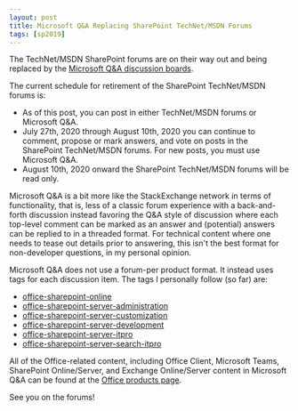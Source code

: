 ```yaml
---
layout: post
title: Microsoft Q&A Replacing SharePoint TechNet/MSDN Forums
tags: [sp2019]
---
```


The TechNet/MSDN SharePoint forums are on their way out and being replaced by the [Microsoft Q&A discussion boards](https://docs.microsoft.com/answers/).

The current schedule for retirement of the SharePoint TechNet/MSDN forums is:

- As of this post, you can post in either TechNet/MSDN forums or Microsoft Q&A.
- July 27th, 2020 through August 10th, 2020 you can continue to comment, propose or mark answers, and vote on posts in the SharePoint TechNet/MSDN forums. For new posts, you must use Microsoft Q&A.
- August 10th, 2020 onward the SharePoint TechNet/MSDN forums will be read only.

Microsoft Q&A is a bit more like the StackExchange network in terms of functionality, that is, less of a classic forum experience with a back-and-forth discussion instead favoring the Q&A style of discussion where each top-level comment can be marked as an answer and (potential) answers can be replied to in a threaded format. For technical content where one needs to tease out details prior to answering, this isn't the best format for non-developer questions, in my personal opinion.

Microsoft Q&A does not use a forum-per product format. It instead uses tags for each discussion item. The tags I personally follow (so far) are:

- [office-sharepoint-online](https://docs.microsoft.com/answers/topics/office-sharepoint-online.html)
- [office-sharepoint-server-administration](https://docs.microsoft.com/answers/topics/office-sharepoint-server-administration.html)
- [office-sharepoint-server-customization](https://docs.microsoft.com/answers/topics/office-sharepoint-server-customization.html)
- [office-sharepoint-server-development](https://docs.microsoft.com/answers/topics/office-sharepoint-server-search-itpro.html)
- [office-sharepoint-server-itpro](https://docs.microsoft.com/answers/topics/office-sharepoint-server-itpro.html)
- [office-sharepoint-server-search-itpro](https://docs.microsoft.com/answers/topics/office-sharepoint-server-search-itpro.html)

All of the Office-related content, including Office Client, Microsoft Teams, SharePoint Online/Server, and Exchange Online/Server content in Microsoft Q&A can be found at the [Office products page](https://docs.microsoft.com/answers/products/office).

See you on the forums!
